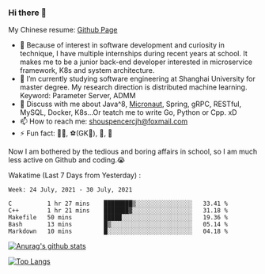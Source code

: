 ### Hi there 👋

My Chinese resume: [Github Page](https://spencercjh.github.io/resume/)

- 🔭 Because of interest in software development and curiosity in technique, I have multiple internships during recent years at school. It makes me to be a junior back-end developer interested in microservice framework, K8s and system architecture.
- 🌱 I’m currently studying software engineering at Shanghai University for master degree. My research direction is distributed machine learning. Keyword: Parameter Server, ADMM
- 💬 Discuss with me about Java^8, [Micronaut](http://micronaut.io/), Spring, gRPC, RESTful, MySQL, Docker, K8s...Or teatch me to write Go, Python or Cpp. xD
- 📫 How to reach me: shouspencercjh@foxmail.com
- ⚡ Fun fact: 🚴‍♂️, ⚽(GK🥅), 🏓, 🏸

Now I am bothered by the tedious and boring affairs in school, so I am much less active on Github and coding.😭

Wakatime (Last 7 Days from Yesterday) :

<!--START_SECTION:waka-->
```text
Week: 24 July, 2021 - 30 July, 2021

C          1 hr 27 mins    ████████▒░░░░░░░░░░░░░░░░   33.41 % 
C++        1 hr 21 mins    ███████▓░░░░░░░░░░░░░░░░░   31.18 % 
Makefile   50 mins         █████░░░░░░░░░░░░░░░░░░░░   19.36 % 
Bash       13 mins         █▒░░░░░░░░░░░░░░░░░░░░░░░   05.14 % 
Markdown   10 mins         █░░░░░░░░░░░░░░░░░░░░░░░░   04.18 % 
```
<!--END_SECTION:waka-->

[![Anurag's github stats](https://github-readme-stats.vercel.app/api?username=spencercjh&theme=tokyonight&show_icons=true)](https://github.com/anuraghazra/github-readme-stats)

[![Top Langs](https://github-readme-stats.vercel.app/api/top-langs/?username=spencercjh&layout=compact&theme=tokyonight)](https://github.com/anuraghazra/github-readme-stats)
